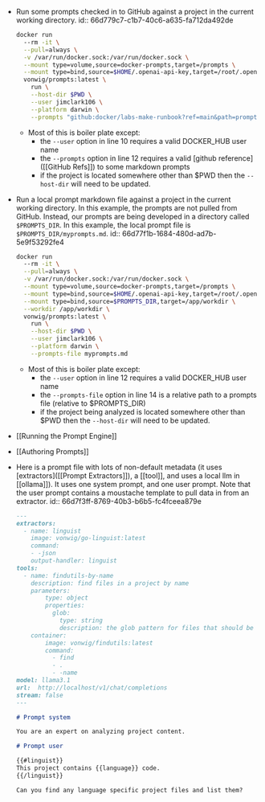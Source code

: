 - Run some prompts checked in to GitHub against a project in the current working directory.
  id:: 66d779c7-c1b7-40c6-a635-fa712da492de
  ```sh
  docker run 
    --rm -it \
    --pull=always \
    -v /var/run/docker.sock:/var/run/docker.sock \
    --mount type=volume,source=docker-prompts,target=/prompts \
    --mount type=bind,source=$HOME/.openai-api-key,target=/root/.openai-api-key \
    vonwig/prompts:latest \
      run \
      --host-dir $PWD \
      --user jimclark106 \
      --platform darwin \
      --prompts "github:docker/labs-make-runbook?ref=main&path=prompts/lazy_docker"
  ```
	- Most of this is boiler plate except:
		- the `--user` option in line 10 requires a valid DOCKER_HUB user name
		- the `--prompts` option in line 12 requires a valid [github reference]([[GitHub Refs]]) to some markdown prompts
		- if the project is located somewhere other than $PWD then the `--host-dir` will need to be updated.
- Run a local prompt markdown file against a project in the current working directory.  In this example, the prompts are not pulled from GitHub.  Instead, our prompts are being developed in a directory called `$PROMPTS_DIR`.  In this example, the local prompt file is `$PROMPTS_DIR/myprompts.md`.
  id:: 66d77f1b-1684-480d-ad7b-5e9f53292fe4
  ```sh
  docker run 
    --rm -it \
    --pull=always \
    -v /var/run/docker.sock:/var/run/docker.sock \
    --mount type=volume,source=docker-prompts,target=/prompts \
    --mount type=bind,source=$HOME/.openai-api-key,target=/root/.openai-api-key \
    --mount type=bind,source=$PROMPTS_DIR,target=/app/workdir \
    --workdir /app/workdir \
    vonwig/prompts:latest \
      run \
      --host-dir $PWD \
      --user jimclark106 \
      --platform darwin \
      --prompts-file myprompts.md
  ```
	- Most of this is boiler plate except:
		- the `--user` option in line 12 requires a valid DOCKER_HUB user name
		- the `--prompts-file` option in line 14 is a relative path to a prompts file (relative to $PROMPTS_DIR)
		- if the project being analyzed is located somewhere other than $PWD then the `--host-dir` will need to be updated.
- [[Running the Prompt Engine]]
- [[Authoring Prompts]]
- Here is a prompt file with lots of non-default metadata (it uses  [extractors]([[Prompt Extractors]]), a [[tool]], and uses a local llm in [[ollama]]).  It uses one system prompt, and one user prompt.  Note that the user prompt contains a moustache template to pull data in from an extractor.
  id:: 66d7f3ff-8769-40b3-b6b5-fc4fceea879e
  
  ```md
  ---
  extractors:
    - name: linguist
      image: vonwig/go-linguist:latest
      command:
      - -json
      output-handler: linguist
  tools:
    - name: findutils-by-name
      description: find files in a project by name
      parameters:
          type: object
          properties:
            glob:
              type: string
              description: the glob pattern for files that should be found
      container:
          image: vonwig/findutils:latest
          command:
            - find
            - .
            - -name
  model: llama3.1
  url:  http://localhost/v1/chat/completions
  stream: false
  ---
  
  # Prompt system
  
  You are an expert on analyzing project content.
  
  # Prompt user
  
  {{#linguist}}
  This project contains {{language}} code.
  {{/linguist}}
  
  Can you find any language specific project files and list them?
  
  ```